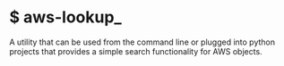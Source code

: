# $ aws-lookup_

A utility that can be used from the command line or plugged into python projects that provides a simple search functionality for AWS objects.
